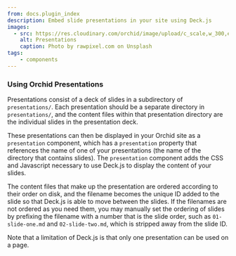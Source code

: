 ```yaml
---
from: docs.plugin_index
description: Embed slide presentations in your site using Deck.js
images:
  - src: https://res.cloudinary.com/orchid/image/upload/c_scale,w_300,e_blur:150/v1524974588/plugins/presentations.jpg
    alt: Presentations
    caption: Photo by rawpixel.com on Unsplash
tags:
    - components
---
```


### Using Orchid Presentations

Presentations consist of a deck of slides in a subdirectory of `presentations/`. Each presentation should be a separate
directory in `presentations/`, and the content files within that presentation directory are the individual slides in the 
presentation deck.

These presentations can then be displayed in your Orchid site as a `presentation` component, which has a `presentation`
property that references the name of one of your presentations (the name of the directory that contains slides). The 
`presentation` component adds the CSS and Javascript necessary to use Deck.js to display the content of your slides.

The content files that make up the presentation are ordered according to their order on disk, and the filename becomes
the unique ID added to the slide so that Deck.js is able to move between the slides. If the filenames are not ordered
as you need them, you may manually set the ordering of slides by prefixing the filename with a number that is the slide
order, such as `01-slide-one.md` and `02-slide-two.md`, which is stripped away from the slide ID.

Note that a limitation of Deck.js is that only one presentation can be used on a page.